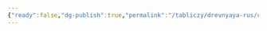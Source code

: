 ```yaml
---
{"ready":false,"dg-publish":true,"permalink":"/tabliczy/drevnyaya-rus/czerkov-blagoveshheniya/","dgPassFrontmatter":true}
---
```



